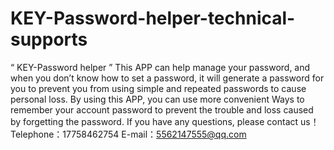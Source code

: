 # KEY-Password-helper-technical-supports
“ KEY-Password helper ” This APP can help manage your password, and when you don’t know how to set a password, it will generate a password for you to prevent you from using simple and repeated passwords to cause personal loss. By using this APP, you can use more convenient Ways to remember your account password to prevent the trouble and loss caused by forgetting the password.
If you have any questions, please contact us！
Telephone：17758462754 E-mail：5562147555@qq.com
